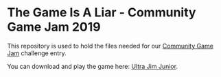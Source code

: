 # The Game Is A Liar - Community Game Jam 2019

This repository is used to hold the files needed for our [Community Game Jam](https://itch.io/jam/cgj) challenge entry.

You can download and play the game here: [Ultra Jim Junior](https://omlahid.itch.io/ultra-jim-junior).